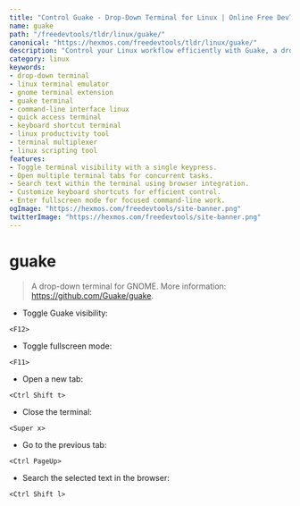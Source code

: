 ```yaml
---
title: "Control Guake - Drop-Down Terminal for Linux | Online Free DevTools by Hexmos"
name: guake
path: "/freedevtools/tldr/linux/guake/"
canonical: "https://hexmos.com/freedevtools/tldr/linux/guake/"
description: "Control your Linux workflow efficiently with Guake, a drop-down terminal. Access the command line instantly with this convenient tool. Free online tool, no registration required."
category: linux
keywords:
- drop-down terminal
- linux terminal emulator
- gnome terminal extension
- guake terminal
- command-line interface linux
- quick access terminal
- keyboard shortcut terminal
- linux productivity tool
- terminal multiplexer
- linux scripting tool
features:
- Toggle terminal visibility with a single keypress.
- Open multiple terminal tabs for concurrent tasks.
- Search text within the terminal using browser integration.
- Customize keyboard shortcuts for efficient control.
- Enter fullscreen mode for focused command-line work.
ogImage: "https://hexmos.com/freedevtools/site-banner.png"
twitterImage: "https://hexmos.com/freedevtools/site-banner.png"
---
```


# guake

> A drop-down terminal for GNOME.
> More information: <https://github.com/Guake/guake>.

- Toggle Guake visibility:

`<F12>`

- Toggle fullscreen mode:

`<F11>`

- Open a new tab:

`<Ctrl Shift t>`

- Close the terminal:

`<Super x>`

- Go to the previous tab:

`<Ctrl PageUp>`

- Search the selected text in the browser:

`<Ctrl Shift l>`
